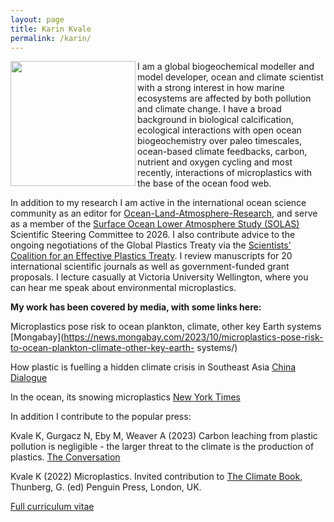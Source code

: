```yaml
---
layout: page
title: Karin Kvale
permalink: /karin/
---
```

<img align="left" width="200" src="./3U6A2785-3.jpg">

I am a global biogeochemical modeller and model developer, ocean and climate scientist with a strong interest in how marine ecosystems are affected by both pollution and climate change. I have a broad background in biological calcification, ecological interactions with open ocean biogeochemistry over paleo timescales, ocean-based climate feedbacks, carbon, nutrient and oxygen cycling and most recently, interactions of microplastics with the base of the ocean food web. 

In addition to my research I am active in the international ocean science community as an editor for [Ocean-Land-Atmosphere-Research](https://spj.science.org/journal/olar), and serve as a member of the [Surface Ocean Lower Atmosphere Study (SOLAS)](https://www.solas-int.org/) Scientific Steering Committee to 2026. I also contribute advice to the ongoing negotiations of the Global Plastics Treaty via the [Scientists' Coalition for an Effective Plastics Treaty](https://ikhapp.org/scientistscoalition/). I review manuscripts for 20 international scientific journals as well as government-funded grant proposals. I lecture casually at Victoria University Wellington, where you can hear me speak about environmental microplastics.

**My work has been covered by media, with some links here:**

Microplastics pose risk to ocean plankton, climate, other key Earth systems
[Mongabay](https://news.mongabay.com/2023/10/microplastics-pose-risk-to-ocean-plankton-climate-other-key-earth- systems/)

How plastic is fuelling a hidden climate crisis in Southeast Asia
[China Dialogue](https://chinadialogueocean.net/en/pollution/how-plastic-is-fuelling-a-hidden-climate-crisis-in-southeast-asia/)

In the ocean, its snowing microplastics
[New York Times](https://www.nytimes.com/2022/04/03/science/ocean-plastic-animals.html)

In addition I contribute to the popular press:

Kvale K, Gurgacz N, Eby M, Weaver A (2023) Carbon leaching from plastic pollution is negligible - the larger threat to the climate is the production of plastics. [The Conversation](https://theconversation.com/the-climate-impact-of-plastic-pollution-is-negligible-the-production-of-new-plastics-is-the-real-problem-207813)

Kvale K (2022) Microplastics. Invited contribution to [The Climate Book](https://www.amazon.com.au/dp/0241547474?ref_=mr_referred_us_au_nz), Thunberg, G. (ed) Penguin Press, London, UK.

[Full curriculum vitae](./cv_Kvale.pdf)

